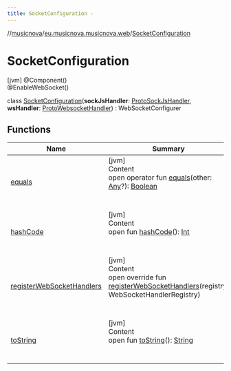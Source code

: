 ```yaml
---
title: SocketConfiguration -
---
```

//[musicnova](../../index.md)/[eu.musicnova.musicnova.web](../index.md)/[SocketConfiguration](index.md)



# SocketConfiguration  
 [jvm] @Component()  
@EnableWebSocket()  
  
class [SocketConfiguration](index.md)(**sockJsHandler**: [ProtoSockJsHandler](../-proto-sock-js-handler/index.md), **wsHandler**: [ProtoWebsocketHandler](../-proto-websocket-handler/index.md)) : WebSocketConfigurer   


## Functions  
  
|  Name|  Summary| 
|---|---|
| <a name="kotlin/Any/equals/#kotlin.Any?/PointingToDeclaration/"></a>[equals](../-web-auth-config/index.md#%5Bkotlin%2FAny%2Fequals%2F%23kotlin.Any%3F%2FPointingToDeclaration%2F%5D%2FFunctions%2F-1598902834)| <a name="kotlin/Any/equals/#kotlin.Any?/PointingToDeclaration/"></a>[jvm]  <br>Content  <br>open operator fun [equals](../-web-auth-config/index.md#%5Bkotlin%2FAny%2Fequals%2F%23kotlin.Any%3F%2FPointingToDeclaration%2F%5D%2FFunctions%2F-1598902834)(other: [Any](https://kotlinlang.org/api/latest/jvm/stdlib/kotlin/-any/index.html)?): [Boolean](https://kotlinlang.org/api/latest/jvm/stdlib/kotlin/-boolean/index.html)  <br><br><br>
| <a name="kotlin/Any/hashCode/#/PointingToDeclaration/"></a>[hashCode](../-web-auth-config/index.md#%5Bkotlin%2FAny%2FhashCode%2F%23%2FPointingToDeclaration%2F%5D%2FFunctions%2F-1598902834)| <a name="kotlin/Any/hashCode/#/PointingToDeclaration/"></a>[jvm]  <br>Content  <br>open fun [hashCode](../-web-auth-config/index.md#%5Bkotlin%2FAny%2FhashCode%2F%23%2FPointingToDeclaration%2F%5D%2FFunctions%2F-1598902834)(): [Int](https://kotlinlang.org/api/latest/jvm/stdlib/kotlin/-int/index.html)  <br><br><br>
| <a name="eu.musicnova.musicnova.web/SocketConfiguration/registerWebSocketHandlers/#org.springframework.web.socket.config.annotation.WebSocketHandlerRegistry/PointingToDeclaration/"></a>[registerWebSocketHandlers](register-web-socket-handlers.md)| <a name="eu.musicnova.musicnova.web/SocketConfiguration/registerWebSocketHandlers/#org.springframework.web.socket.config.annotation.WebSocketHandlerRegistry/PointingToDeclaration/"></a>[jvm]  <br>Content  <br>open override fun [registerWebSocketHandlers](register-web-socket-handlers.md)(registry: WebSocketHandlerRegistry)  <br><br><br>
| <a name="kotlin/Any/toString/#/PointingToDeclaration/"></a>[toString](../-web-auth-config/index.md#%5Bkotlin%2FAny%2FtoString%2F%23%2FPointingToDeclaration%2F%5D%2FFunctions%2F-1598902834)| <a name="kotlin/Any/toString/#/PointingToDeclaration/"></a>[jvm]  <br>Content  <br>open fun [toString](../-web-auth-config/index.md#%5Bkotlin%2FAny%2FtoString%2F%23%2FPointingToDeclaration%2F%5D%2FFunctions%2F-1598902834)(): [String](https://kotlinlang.org/api/latest/jvm/stdlib/kotlin/-string/index.html)  <br><br><br>

